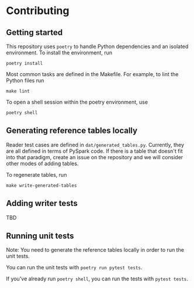 # Contributing

## Getting started

This repository uses `poetry` to handle Python dependencies and an isolated environment. To install the environment, run

```
poetry install
```

Most common tasks are defined in the Makefile. For example, to lint the Python files run

```
make lint
```

To open a shell session within the poetry environment, use

```
poetry shell
```

## Generating reference tables locally

Reader test cases are defined in `dat/generated_tables.py`. Currently, they are all defined in terms of PySpark code. If there is a table that doesn't fit into that paradigm, create an issue on the repository and we will consider other modes of adding tables.

To regenerate tables, run

```
make write-generated-tables
``` 

## Adding writer tests

TBD

## Running unit tests

Note: You need to generate the reference tables locally in order to run the unit tests.

You can run the unit tests with `poetry run pytest tests`.

If you've already run `poetry shell`, you can run the tests with `pytest tests`.

